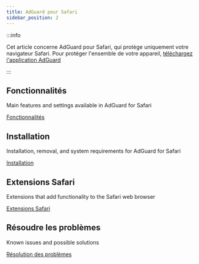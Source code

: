 ```yaml
---
title: AdGuard pour Safari
sidebar_position: 2
---
```


:::info

Cet article concerne AdGuard pour Safari, qui protège uniquement votre navigateur Safari. Pour protéger l'ensemble de votre appareil, [téléchargez l'application AdGuard](https://agrd.io/download-kb-adblock)

:::

## Fonctionnalités

Main features and settings available in AdGuard for Safari

[Fonctionnalités](/adguard-for-safari/features/features.md)

## Installation

Installation, removal, and system requirements for AdGuard for Safari

[Installation](/adguard-for-safari/installation.md)

## Extensions Safari

Extensions that add functionality to the Safari web browser

[Extensions Safari](/adguard-for-safari/extensions.md)

## Résoudre les problèmes

Known issues and possible solutions

[Résolution des problèmes](/adguard-for-safari/solving-problems/solving-problems.md)
